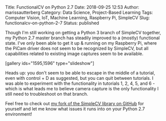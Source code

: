 Title: FunctionalCV on Python 2.7
Date: 2018-09-25 12:53
Author: marissautterberg
Category: Data Science, Project-Based Learning
Tags: Computer Vision, IoT, Machine Learning, Raspberry Pi, SimpleCV
Slug: functionalcv-on-python-2-7
Status: published

Though I'm still working on getting a Python 3 branch of SimpleCV
together, my Python 2.7 master branch has steadily improved to a
(mostly) functional state. I've only been able to get it up & running on
my Raspberry Pi, where the PiCam driver does not seem to be recognized
by SimpleCV, but all capabilities related to existing image captures
seem to be available.

\[gallery ids="1595,1596" type="slideshow"\]

Heads up: you don't seem to be able to escape in the middle of a
tutorial, even with control + D as suggested, but you can quit between
tutorials. I was able to experiment with the functionality in tutorials
1, 2, 4, 5, and 6 - which is what leads me to believe camera capture is
the only functionality I still need to troubleshoot on that branch.

Feel free to check out [my fork of the SimpleCV library on
GitHub](https://www.github.com/mutterberg/simplecv) for yourself and let
me know what issues it runs into on your Python 2.7 environment!
